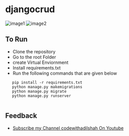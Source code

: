 # djangocrud
![image1](https://user-images.githubusercontent.com/44570520/158065602-307b27b0-00e6-4714-b516-b2d61ea6f46b.PNG)
![image2](https://user-images.githubusercontent.com/44570520/158065672-2fb74a87-a2a5-4334-b82d-0c12d2c4095d.PNG)

## To Run
+ Clone the repository
+ Go to the root Folder 
+ create Virtual Enviornment
+ Install requirements.txt
+ Run the following commands that are given below 

```
   pip install -r requirements.txt
   python manage.py makemigrations
   python manage.py migrate
   python manage.py runserver
   
```

## Feedback
- [Subscribe my Channel codewithadilshah On Youtube](https://www.youtube.com/channel/UCNKFYg9bLSU6fvJso7Sh0Nw)


